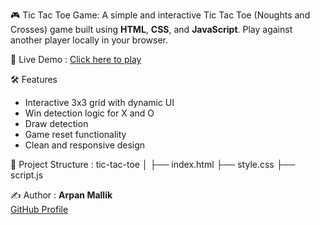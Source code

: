 🎮 Tic Tac Toe Game:
  A simple and interactive Tic Tac Toe (Noughts and Crosses) game built using **HTML**, **CSS**, and **JavaScript**. Play against another player locally in your browser.

🚀 Live Demo : 
  [Click here to play](https://arpanmallik.github.io/tictacGame/) 


🛠️ Features
- Interactive 3x3 grid with dynamic UI
- Win detection logic for X and O
- Draw detection
- Game reset functionality
- Clean and responsive design

📂 Project Structure : 
  tic-tac-toe
   │
   ├── index.html 
   ├── style.css 
   ├── script.js 

✍️ Author : 
  **Arpan Mallik**  
   [GitHub Profile](https://github.com/ArpanMallik)
